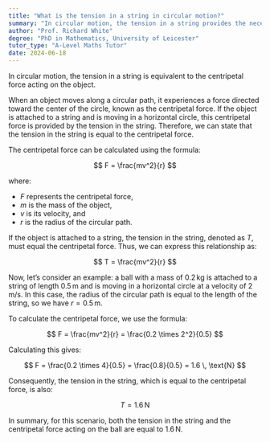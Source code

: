```yaml
---
title: "What is the tension in a string in circular motion?"
summary: "In circular motion, the tension in a string provides the necessary centripetal force to maintain the object's circular path."
author: "Prof. Richard White"
degree: "PhD in Mathematics, University of Leicester"
tutor_type: "A-Level Maths Tutor"
date: 2024-06-18
---
```


In circular motion, the tension in a string is equivalent to the centripetal force acting on the object.

When an object moves along a circular path, it experiences a force directed toward the center of the circle, known as the centripetal force. If the object is attached to a string and is moving in a horizontal circle, this centripetal force is provided by the tension in the string. Therefore, we can state that the tension in the string is equal to the centripetal force.

The centripetal force can be calculated using the formula:

$$
F = \frac{mv^2}{r}
$$

where:
- $F$ represents the centripetal force,
- $m$ is the mass of the object,
- $v$ is its velocity, and
- $r$ is the radius of the circular path.

If the object is attached to a string, the tension in the string, denoted as $T$, must equal the centripetal force. Thus, we can express this relationship as:

$$
T = \frac{mv^2}{r}
$$

Now, let’s consider an example: a ball with a mass of $0.2 \, \text{kg}$ is attached to a string of length $0.5 \, \text{m}$ and is moving in a horizontal circle at a velocity of $2 \, \text{m/s}$. In this case, the radius of the circular path is equal to the length of the string, so we have $r = 0.5 \, \text{m}$.

To calculate the centripetal force, we use the formula:

$$
F = \frac{mv^2}{r} = \frac{0.2 \times 2^2}{0.5}
$$

Calculating this gives:

$$
F = \frac{0.2 \times 4}{0.5} = \frac{0.8}{0.5} = 1.6 \, \text{N}
$$

Consequently, the tension in the string, which is equal to the centripetal force, is also:

$$
T = 1.6 \, \text{N}
$$

In summary, for this scenario, both the tension in the string and the centripetal force acting on the ball are equal to $1.6 \, \text{N}$.
    
